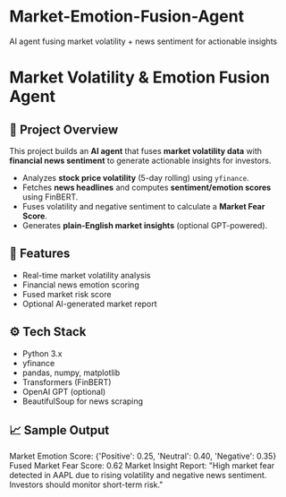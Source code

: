 # Market-Emotion-Fusion-Agent
AI agent fusing market volatility + news sentiment for actionable insights
# Market Volatility & Emotion Fusion Agent

## 🚀 Project Overview
This project builds an **AI agent** that fuses **market volatility data** with **financial news sentiment** to generate actionable insights for investors.

- Analyzes **stock price volatility** (5-day rolling) using `yfinance`.
- Fetches **news headlines** and computes **sentiment/emotion scores** using FinBERT.
- Fuses volatility and negative sentiment to calculate a **Market Fear Score**.
- Generates **plain-English market insights** (optional GPT-powered).

## 🧩 Features
- Real-time market volatility analysis
- Financial news emotion scoring
- Fused market risk score
- Optional AI-generated market report

## ⚙️ Tech Stack
- Python 3.x
- yfinance
- pandas, numpy, matplotlib
- Transformers (FinBERT)
- OpenAI GPT (optional)
- BeautifulSoup for news scraping

## 📈 Sample Output
Market Emotion Score: {'Positive': 0.25, 'Neutral': 0.40, 'Negative': 0.35}
Fused Market Fear Score: 0.62
Market Insight Report: "High market fear detected in AAPL due to rising volatility and negative news sentiment. Investors should monitor short-term risk."

